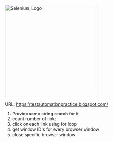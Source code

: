 <img width="300" alt="Selenium_Logo" src="https://github.com/user-attachments/assets/7e9dd0e7-4ca0-4f5a-8912-d8a0d2ff1c26" />


URL: https://testautomationpractice.blogspot.com/
1. Provide some string search for it
2. count number of links
3. click on each link using for loop
4. get window ID's for every browser window
5. close specific browser window
